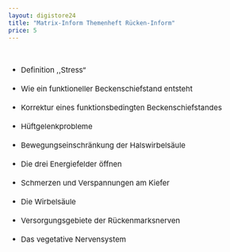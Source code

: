 ```yaml
---
layout: digistore24
title: "Matrix-Inform Themenheft Rücken-Inform"
price: 5
---
```

<div style="font-size:15px;"><br>
<ul><li>Definition ,,Stress&#x201C;</li><br>
<li>Wie ein funktioneller Beckenschiefstand entsteht</li><br>
<li>Korrektur eines funktionsbedingten Beckenschiefstandes</li><br>
<li>H&#xFC;ftgelenkprobleme</li><br>
<li>Bewegungseinschr&#xE4;nkung der Halswirbels&#xE4;ule</li><br>
<li>Die drei Energiefelder &#xF6;ffnen</li><br>
<li>Schmerzen und Verspannungen am Kiefer</li><br>
<li>Die Wirbels&#xE4;ule</li><br>
<li>Versorgungsgebiete der R&#xFC;ckenmarksnerven</li><br>
<li>Das vegetative Nervensystem</li><br>
</ul></div>